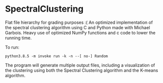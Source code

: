 # SpectralClustering
Flat file hierarchy for grading purposes :(
An optimized implementation of the spectral clustering algorithm using C and Python made with Michael Garbois. Heavy use of optimized NumPy functions and c code to lower the running time.

To run:

```
python3.8.5 -m invoke run -k -n --[ no-] Random
```

The program will generate multiple output files, including a visualization of the clustering using both the Spectral Clustering algorithm and the K-means algorithm.
